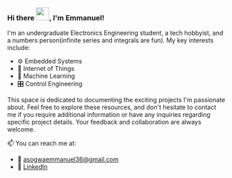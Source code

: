 ### Hi there <img src="https://raw.githubusercontent.com/MartinHeinz/MartinHeinz/master/wave.gif" width="30px">, I'm Emmanuel!

I'm an undergraduate Electronics Engineering student, a tech hobbyist, and a numbers person(infinite series and integrals are fun). My key interests include:
- :gear: Embedded Systems
- :satellite: Internet of Things
- :robot: Machine Learning
- :control_knobs: Control Engineering

This space is dedicated to documenting the exciting projects I'm passionate about. Feel free to explore these resources, and don't hesitate to contact me if you require additional information or have any inquiries regarding specific project details. Your feedback and collaboration are always welcome.

📫 You can reach me at:
- :email: asogwaemmanuel36@gmail.com
- :office: [LinkedIn](https://www.linkedin.com/in/asogwa-emmanuel-22547319b/)

<!--
🧰 **Toolbox**

[![Emmanuel's Github Stats](https://github-readme-stats.vercel.app/api?username=goddfather&count_private=true&show_icons=true&theme=radical&hide_rank=false)](https://github.com/anuraghazra/github-readme-stats)

[![Top Languages](https://github-readme-stats.vercel.app/api/top-langs/?username=goddfather)](https://github.com/anuraghazra/github-readme-stats)
-->
